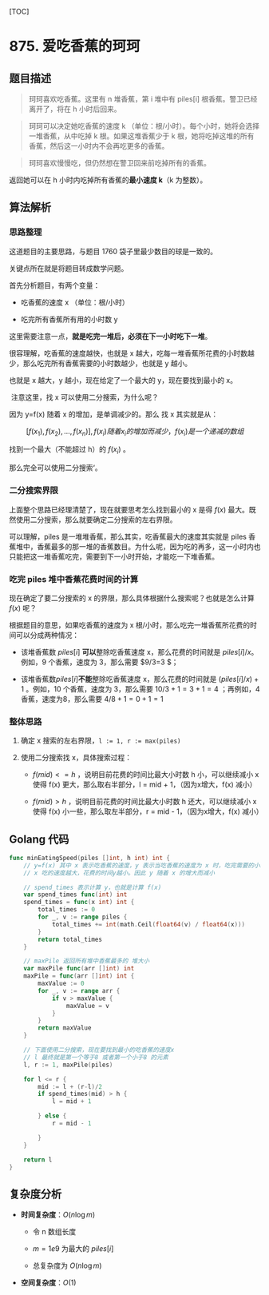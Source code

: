 [TOC]

# 875. 爱吃香蕉的珂珂

## 题目描述

> 珂珂喜欢吃香蕉。这里有 n 堆香蕉，第 i 堆中有 piles[i] 根香蕉。警卫已经离开了，将在 h 小时后回来。

> 珂珂可以决定她吃香蕉的速度 k （单位：根/小时）。每个小时，她将会选择一堆香蕉，从中吃掉 k 根。如果这堆香蕉少于 k 根，她将吃掉这堆的所有香蕉，然后这一小时内不会再吃更多的香蕉。  

> 珂珂喜欢慢慢吃，但仍然想在警卫回来前吃掉所有的香蕉。

返回她可以在 h 小时内吃掉所有香蕉的**最小速度 k**（k 为整数）。

## 算法解析

### 思路整理

这道题目的主要思路，与题目 1760 袋子里最少数目的球是一致的。

关键点所在就是将题目转成数学问题。

首先分析题目，有两个变量：

- 吃香蕉的速度 x （单位：根/小时）

- 吃完所有香蕉所有用的小时数 y

这里需要注意一点，**就是吃完一堆后，必须在下一小时吃下一堆**。

很容理解，吃香蕉的速度越快，也就是 x 越大，吃每一堆香蕉所花费的小时数越少，那么吃完所有香蕉需要的小时数越少，也就是 y 越小。

也就是 x 越大，y 越小，现在给定了一个最大的 y，现在要找到最小的 x。

 注意这里，找 x 可以使用二分搜索，为什么呢？

因为 y=f(x) 随着 x 的增加，是单调减少的。那么 找 x 其实就是从：

$$
[f(x_1), f(x_2),..., f(x_n)], f(x_i) 随着 x_i 的增加而减少，f(x_i)是一个递减的数组
$$

找到一个最大（不能超过 h）的 $f(x_i)$ 。

那么完全可以使用二分搜索‘。

### 二分搜索界限

上面整个思路已经理清楚了，现在就要思考怎么找到最小的 x 是得 $f(x)$ 最大。既然使用二分搜索，那么就要确定二分搜索的左右界限。

可以理解，piles 是一堆堆香蕉，那么其实，吃香蕉最大的速度其实就是 piles 香蕉堆中，香蕉最多的那一堆的香蕉数目。为什么呢，因为吃的再多，这一小时内也只能把这一堆香蕉吃完，需要到下一小时开始，才能吃一下堆香蕉。

### 吃完 piles 堆中香蕉花费时间的计算

现在确定了要二分搜索的 x 的界限，那么具体根据什么搜索呢？也就是怎么计算 $f(x)$ 呢？

根据题目的意思，如果吃香蕉的速度为 x 根/小时，那么吃完一堆香蕉所花费的时间可以分成两种情况：

- 该堆香蕉数 $piles[i]$ **可以**整除吃香蕉速度 x，那么花费的时间就是 $piles[i] / x$。例如，9 个香蕉，速度为 3，那么需要 $9/3=3 $；

- 该堆香蕉数$piles[i]$**不能**整除吃香蕉速度 x，那么花费的时间就是 $(piles[i] / x) + 1$ 。例如，10 个香蕉，速度为 3，那么需要 $10/3 + 1=3 + 1 = 4$ ；再例如，4 香蕉，速度为8，那么需要 $4 / 8 + 1 = 0 + 1 = 1$

### 整体思路

1. 确定 x 搜索的左右界限，`l := 1, r := max(piles)`

2. 使用二分搜索找 x，具体搜索过程：
   
   - $f(mid) <= h$ ，说明目前花费的时间比最大小时数 h 小，可以继续减小 x 使得 f(x) 更大，那么取右半部分，l = mid + 1，（因为x增大，f(x) 减小）
   
   - $f(mid) > h$ ，说明目前花费的时间比最大小时数 h 还大，可以继续减小 x 使得 f(x) 小一些，那么取左半部分，r = mid - 1，（因为x增大，f(x) 减小）

## Golang 代码

```go
func minEatingSpeed(piles []int, h int) int {
    // y=f(x) 其中 x 表示吃香蕉的速度，y 表示当吃香蕉的速度为 x 时，吃完需要的小时数
    // x 吃的速度越大，花费的时间y越小。因此 y 随着 x 的增大而减小

    // spend_times 表示计算 y，也就是计算 f(x)
    var spend_times func(int) int
    spend_times = func(x int) int {
        total_times := 0
        for _, v := range piles {
            total_times += int(math.Ceil(float64(v) / float64(x)))
        }
        return total_times
    }

    // maxPile 返回所有堆中香蕉最多的 堆大小
    var maxPile func(arr []int) int
    maxPile = func(arr []int) int {
        maxValue := 0
        for _, v := range arr {
            if v > maxValue {
                maxValue = v
            }
        }
        return maxValue
    }

    // 下面使用二分搜索，现在要找到最小的吃香蕉的速度x
    // l 最终就是第一个等于8 或者第一个小于8 的元素
    l, r := 1, maxPile(piles)

    for l <= r {
        mid := l + (r-l)/2
        if spend_times(mid) > h {
            l = mid + 1

        } else {
            r = mid - 1

        }
    }

    return l
}
```

## 复杂度分析

- **时间复杂度**：$O(n \log m)$
  
  - 令 n 数组长度
  
  - $m = 1e9$ 为最大的 $piles[i]$
  
  - 总复杂度为 $O(n\log{m})$

- **空间复杂度**：$O(1)$
